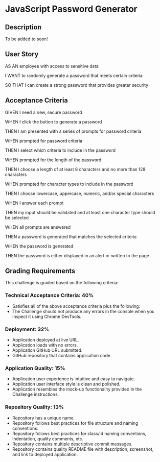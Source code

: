 # JavaScript Password Generator
## Description
To be added to soon!

## User Story
AS AN employee with access to sensitive data

I WANT to randomly generate a password that meets certain criteria

SO THAT I can create a strong password that provides greater security

## Acceptance Criteria

GIVEN I need a new, secure password

WHEN I click the button to generate a password

THEN I am presented with a series of prompts for password criteria

WHEN prompted for password criteria

THEN I select which criteria to include in the password

WHEN prompted for the length of the password

THEN I choose a length of at least 8 characters and no more than 128 characters

WHEN prompted for character types to include in the password

THEN I choose lowercase, uppercase, numeric, and/or special characters

WHEN I answer each prompt

THEN my input should be validated and at least one character type should be selected

WHEN all prompts are answered

THEN a password is generated that matches the selected criteria

WHEN the password is generated

THEN the password is either displayed in an alert or written to the page

## Grading Requirements
This challenge is graded based on the following criteria:

### Technical Acceptance Criteria: 40%
- Satisfies all of the above acceptance criteria plus the following:
- The Challenge should not produce any errors in the console when you inspect it using Chrome DevTools.
### Deployment: 32%
- Application deployed at live URL.
- Application loads with no errors.
- Application GitHub URL submitted.
- GitHub repository that contains application code.
### Application Quality: 15%
- Application user experience is intuitive and easy to navigate.
- Application user interface style is clean and polished.
- Application resembles the mock-up functionality provided in the Challenge instructions.
### Repository Quality: 13%
- Repository has a unique name.
- Repository follows best practices for file structure and naming conventions.
- Repository follows best practices for class/id naming conventions, indentation, quality comments, etc.
- Repository contains multiple descriptive commit messages.
- Repository contains quality README file with description, screenshot, and link to deployed application.
